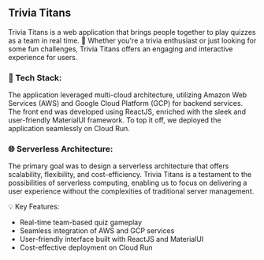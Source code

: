 ## Trivia Titans 

Trivia Titans is a web application that brings people together to play quizzes as a team in real time. 🤝 Whether you're a trivia enthusiast or just looking for some fun challenges, Trivia Titans offers an engaging and interactive experience for users.

### 🔧  Tech Stack:
The application leveraged multi-cloud architecture, utilizing Amazon Web Services (AWS) and Google Cloud Platform (GCP) for backend services. The front end was developed using ReactJS, enriched with the sleek and user-friendly MaterialUI framework. To top it off, we deployed the application seamlessly on Cloud Run.

### 🌐 Serverless Architecture: 
The primary goal was to design a serverless architecture that offers scalability, flexibility, and cost-efficiency. Trivia Titans is a testament to the possibilities of serverless computing, enabling us to focus on delivering a user experience without the complexities of traditional server management.

💡 Key Features:

- Real-time team-based quiz gameplay
- Seamless integration of AWS and GCP services
- User-friendly interface built with ReactJS and MaterialUI
- Cost-effective deployment on Cloud Run
